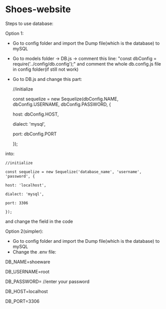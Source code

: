 # Shoes-website
 Steps to use database:
 
 Option 1:
- Go to config folder and import the Dump file(which is the database) to mySQL
- Go to models folder -> DB.js -> comment this line: "const dbConfig = require('../config/db.config');" and comment the whole db.config.js file in config folder(if still not work)
- Go to DB.js and change this part:

    //initialize 
    
    const sequelize = new Sequelize(dbConfig.NAME, dbConfig.USERNAME, dbConfig.PASSWORD, {
    
    host: dbConfig.HOST,
    
    dialect: 'mysql',
    
    port: dbConfig.PORT
    
    });
    
into:

    //initialize 
    
    const sequelize = new Sequelize('database_name', 'username', 'password', {
    
    host: 'localhost',
    
    dialect: 'mysql',
    
    port: 3306
    
    });
    
and change the field in the code

Option 2(simpler):
- Go to config folder and import the Dump file(which is the database) to mySQL
- Change the .env file:

DB_NAME=shoeware

DB_USERNAME=root

DB_PASSWORD= //enter your password

DB_HOST=localhost

DB_PORT=3306
